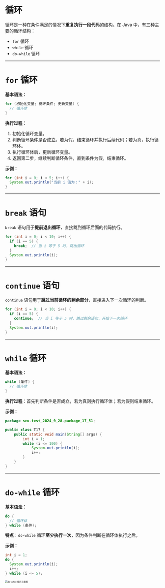 # 循环

循环是一种在条件满足的情况下**重复执行一段代码**的结构。在 Java 中，有三种主要的循环结构：

- `for` 循环
- `while` 循环
- `do-while` 循环

---

# `for` 循环

**基本语法：**

```java
for (初始化变量; 循环条件; 更新变量) {
  // 循环体
}
```

**执行过程：**

1. 初始化循环变量。
2. 判断循环条件是否成立。若为假，结束循环并执行后续代码；若为真，执行循环体。
3. 执行循环体后，更新循环变量。
4. 返回第二步，继续判断循环条件，直到条件为假，结束循环。

**示例：**

```java
for (int i = 0; i < 5; i++) {
  System.out.println("当前 i 值为：" + i);
}
```

---

# `break` 语句

`break` 语句用于**提前退出循环**，直接跳到循环后面的代码执行。

```java
for (int i = 0; i < 10; i++) {
  if (i == 5) {
    break;  // 当 i 等于 5 时，跳出循环
  }
  System.out.println(i);
}
```

---

# `continue` 语句

`continue` 语句用于**跳过当前循环的剩余部分**，直接进入下一次循环的判断。

```java
for (int i = 0; i < 10; i++) {
  if (i == 5) {
    continue;  // 当 i 等于 5 时，跳过剩余语句，开始下一次循环
  }
  System.out.println(i);
}
```

---

# `while` 循环

**基本语法：**

```java
while (条件) {
  // 循环体
}
```

**执行过程**：首先判断条件是否成立，若为真则执行循环体；若为假则结束循环。

**示例：**

```java
package scu.test_2024_9_28.package_17_51;

public class T17 {
    public static void main(String[] args) {
        int i = 1;
        while (i <= 100) {
            System.out.println(i);
            i++;
        }
    }
}
```

---

# `do-while` 循环

**基本语法：**

```java
do {
  // 循环体
} while (条件);
```

**特点**：`do-while` 循环**至少执行一次**，因为条件判断在循环体执行之后。

**示例：**

```java
int i = 1;
do {
  System.out.println(i);
  i++;
} while (i <= 5);
```

<img src="https://leafalice-image.oss-cn-hangzhou.aliyuncs.com/img/image-20240928212833274.png" alt="do-while 循环示意图" style="zoom:50%;" />
